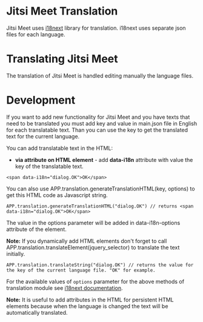 Jitsi Meet Translation
==========================
Jitsi Meet uses [i18next](http://i18next.com) library for translation.
i18next uses separate json files for each language.


Translating Jitsi Meet
======================
The translation of Jitsi Meet is handled editing manually the language files.

Development
===========
If you want to add new functionality for Jitsi Meet and you have texts that need to be translated you must add key and value in main.json file in English for each translatable text.
Than you can use the key to get the translated text for the current language.

You can add translatable text in the HTML:


* **via attribute on HTML element** - add **data-i18n** attribute with value the key of the translatable text.


 ```
 <span data-i18n="dialog.OK">OK</span>
 ```


 You can also use APP.translation.generateTranslationHTML(key, options) to get this HTML code as Javascript string.


 ```
 APP.translation.generateTranslationHTML("dialog.OK") // returns <span data-i18n="dialog.OK">OK</span>
 ```

 The value in the options parameter will be added in data-i18n-options attribute of the element.

 **Note:** If you dynamically add HTML elements don't forget to call APP.translation.translateElement(jquery_selector) to translate the text initially.


 ```
 APP.translation.translateString("dialog.OK") // returns the value for the key of the current language file. "OK" for example.
 ```

For the available values of ``options`` parameter for the above methods of translation module see [i18next documentation](http://i18next.com/pages/doc_features).

**Note:** It is useful to add attributes in the HTML for persistent HTML elements because when the language is changed the text will be automatically translated.





